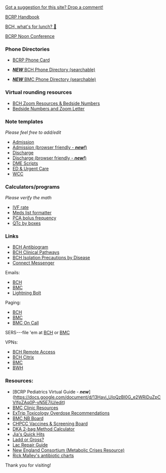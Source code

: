 [Got a suggestion for this site? Drop a comment!](https://forms.gle/cCPaitdskAdVLr1P8)

[BCRP Handbook](files/bcrp-handbook-2019.pdf)

[BCH, what's for lunch? 🍔](https://docs.google.com/spreadsheets/d/1Mx2bvaAADLV-5KPglnapgfTnoKmagDnbf0alMfsj1wA/)

[BCRP Noon Conference](https://bostonchildrens.zoom.us/j/95976278771?pwd=VWZRYmhQeUJRdERGbmxXVVNmYW9Ydz09)

### Phone Directories

- [BCRP Phone Card](files/bcrp-phone-card-20-21.pdf)

- [***NEW*** BCH Phone Directory (searchable)](phone/BCHPhone.html)

- [***NEW*** BMC Phone Directory (searchable)](phone/BMCPhone.html)

### Virtual rounding resources

- [BCH Zoom Resources & Bedside Numbers](http://web2.tch.harvard.edu/champs/mainpageS2745P83.html)
- [Bedside Numbers and Zoom Letter](https://docs.google.com/document/d/1eZf04_Ab5LJzAUF_icibPcpI8ElCuMkbqwejOhnAtkY/edit?usp=sharing)

### Note templates

*Please feel free to add/edit*

- [Admission](https://bit.ly/bcrpadmission)
- [Admission (browser friendly - ***new!***)](templates/InptAdmission.html)
- [Discharge](https://bit.ly/bcrpdischarge)
- [Discharge (browser friendly - ***new!***)](templates/InptDischarge.html)
- [DME Scripts](https://bit.ly/bcrpdme)
- [ED & Urgent Care](https://bit.ly/bcrpedurgent)
- [WCC](https://bit.ly/bcrpwcc)

### Calculators/programs

*Please verify the math*

- [IVF rate](calcs/ivf.html)
- [Meds list formatter](calcs/meds.html)
- [PCA bolus frequency](calcs/pca.html)
- [QTc by boxes](calcs/qtc.html)

### Links

- [BCH Antibiogram](https://bchfit.tch.harvard.edu/)
- [BCH Clinical Pathways](https://bchfit.tch.harvard.edu/clinical-pathways/www/index.html#/home)
- [BCH Isolation Precautions by Disease](http://chbshare.chboston.org/elibrary/ptsvc/tools/ref/refipc/refipc/ref_ic_prec_by_disease.doc)
- [Connect Messenger](https://communication.careawareconnect.com)

Emails:
- [BCH](https://email.tch.harvard.edu/)
- [BMC](https://mail.bmc.org)
- [Lightning Bolt](https://s2.lightning-bolt.com)

Paging:
- [BCH](https://chpage.tch.harvard.edu/webxchange)
- [BMC](https://directory.bmc.org/webxchange/)
- [BMC On Call](http://oncall.bmc.org/)

SERS---file 'em at 
[BCH](http://sersmsprod.chboston.org/RL6_Prod/Homecenter/Client/Login.aspx?ReturnUrl=%2fRL6_PROD%2f) or 
[BMC](https://rl.bmc.org/RL_BMC_Prod/)

VPNs:
- [BCH Remote Access](https://myapps.childrens.harvard.edu/vpn/index.html)
- [BCH Citrix](https://ctxaccess.mybmc.org)
- [BMC](https://ctxaccess.mybmc.org/)
- [BWH](https://workspace.partners.org/vpn/index.html)

### Resources:

- [BCRP Pediatrics Virtual Guide - ***new***] (https://docs.google.com/document/d/13Havj_UIoQzBl0G_e2WRiDuZpCVIfpZAq0P-vN5E7iU/edit)
- [BMC Clinic Resources](https://docs.google.com/document/d/1fKMJqRPYKDcch9WPT2txDJf1stmheE13dhnxrd0CMlY/edit?usp=sharing)
- [ExTrip Toxicology Overdose Recommendations](https://www.extrip-workgroup.org/)
- [BMC NB Board](files/bmc-ward-board.jpeg)
- [CHPCC Vaccines & Screening Board](files/chpcc-clinic-board.jpg)
- [DKA 2-bag Method Calculator](http://chbshare.chboston.org/elibrary/ptsvc/tools/ref/pcmref/pcmref/ref_pharm_DKA_rate_calculator.xlsx)
- [Jia's Quick Hits](https://www.dropbox.com/sh/0ch5lfyelxu2v8r/AAAs4bK_pqlr0FpEw8LoC4dCa?dl=0&lst=)
- [Ladd or Gross?](files/ladd-gross.jpeg)
- [Lac Repair Guide](files/laceration-repair-guide.pdf)
- [New England Consortium (Metabolic Crises Resource)](https://newenglandconsortium.org/for-professionals)
- [Rick Malley's antibiotic charts](https://static1.squarespace.com/static/55c666c9e4b08b99adb9cf05/t/59242fadbe6594d8a0b3825c/1495543725984/Antibiotic+Coverage+Charts.pdf)

Thank you for visiting!
